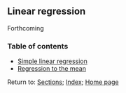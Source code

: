 ## Linear regression

Forthcoming

### Table of contents

* [Simple linear regression](C04_P001_Simple_linear_regression.md)
* [Regression to the mean](C04_P101_Regression_to_the_mean.md)

Return to:
[Sections](C00_P002_Chapters.md);
[Index](C0_P000_Alphabetical.md);
[Home page](https://rettopnivek.github.io/Tutorials_for_statistics/)
